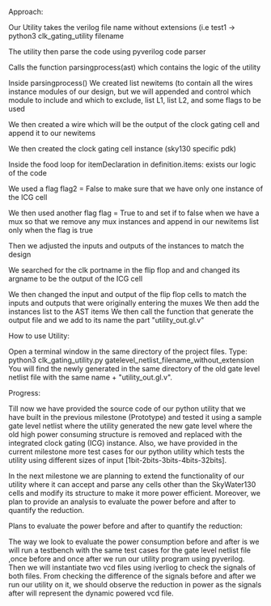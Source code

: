 
Approach:

Our Utility takes the verilog file name without extensions (i.e  test1 -> python3 clk_gating_utility filename

The utility then parse the code using pyverilog code parser

Calls the function parsingprocess(ast) which contains the logic of the utility

Inside parsingprocess()
We created list newitems (to contain all the wires instance modules of our design, but we will appended and control which module to include and which to exclude, list L1, list L2, and some flags to be used

We then created a wire which will be the output of the clock gating cell and append it to our newitems

We then created the clock gating cell instance (sky130 specific pdk)

Inside the food loop for itemDeclaration in definition.items: exists our logic of the code

We used a flag flag2 = False to make sure that we have only one instance of the ICG cell

We then used another flag   flag = True to and set if to false when we have a mux so that we remove any mux instances and append in our newitems list only when the flag is true

Then we adjusted the inputs and outputs of the instances to match the design

We searched for the clk portname in the flip flop and and changed its argname to be the output of the ICG cell

We then changed the input and output of the flip flop cells to match the inputs and outputs that were originally entering the muxes
We then add the instances list to the AST items
We then call the function that generate the output file and we add to its name the part "utility_out.gl.v"  



How to use Utility:

Open a terminal window in the same directory of the project files.
Type: python3 clk_gating_utility.py gatelevel_netlist_filename_without_extension
You will find the newly generated in the same directory of the old gate level netlist file with the same name + "utility_out.gl.v".



Progress:

Till now we have provided the source code of our python utility that we have built in the previous milestone (Prototype) and tested it using a sample gate level netlist where the utility generated the new gate level where the old high power consuming structure is removed and replaced with the integrated clock gating (ICG) instance. Also, we have provided in the current milestone more test cases for our python utility which tests the utility using different sizes of input [1bit-2bits-3bits-4bits-32bits].

In the next milestone we are planning to extend the functionality of our utility where it can accept and parse any cells other than the SkyWater130 cells and modify its structure to make it more power efficient. Moreover, we plan to provide an analysis to evaluate the power before and after to quantify the reduction.











Plans to evaluate the power before and after to quantify the reduction:

The way we look to evaluate the power consumption before and after is we will run a testbench with the same test cases for the gate level netlist file ,once before and once after we run our utility program using pyverilog.
Then we will instantiate two vcd files using iverliog to check the signals of both files.
From checking the difference of the signals before and after we run our utility on it, we should observe the reduction in power as the signals after will represent the dynamic powered vcd file.
